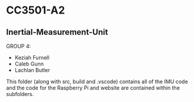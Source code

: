# CC3501-A2
## Inertial-Measurement-Unit

GROUP 4: 
* Keziah Furnell
* Caleb Gunn
* Lachlan Butler

This folder (along with src, build and .vscode) contains all of the IMU code and the code for the Raspberry Pi and website are contained within the subfolders. 
